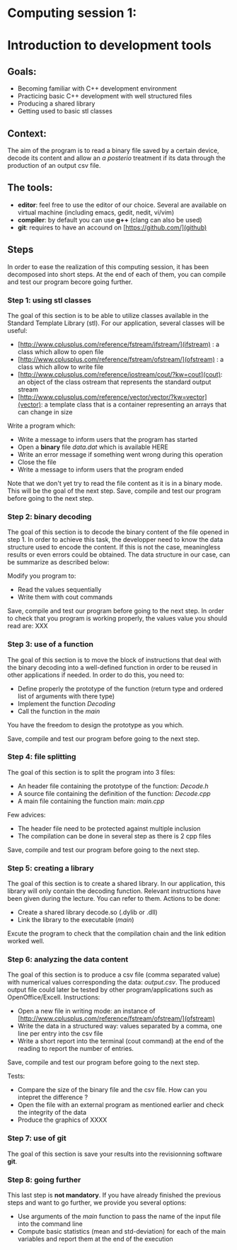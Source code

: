 # Computing session 1: 
#   Introduction to development tools

## Goals:
  - Becoming familiar with C++ development environment
  - Practicing basic C++ development with well structured files
  - Producing a shared library
  - Getting used to basic stl classes


## Context:
The aim of the program is to read a binary file saved by a certain device, decode its content and allow an *a posterio* treatment if its data through the production of an output csv file.

## The tools:
   - **editor**: feel free to use the editor of our choice. Several are available on virtual machine (including emacs, gedit, nedit, vi/vim)
   - **compiler**: by default you can use **g++** (clang can also be used) 
   - **git**: requires to have an accound on [https://github.com/](github)


## Steps

In order to ease the realization of this computing session, it has been decomposed into short steps.
At the end of each of them, you can compile and test our program becore going further.

### Step 1: using stl classes

The goal of this section is to be able to utilize classes available in the Standard Template Library (stl).
For our application, several classes will be useful:
   - [http://www.cplusplus.com/reference/fstream/ifstream/](ifstream) : a class which allow to open file
   - [http://www.cplusplus.com/reference/fstream/ofstream/](ofstream) : a class which allow to write file
   - [http://www.cplusplus.com/reference/iostream/cout/?kw=cout](cout): an object of the class ostream that represents the standard output stream 
   - [http://www.cplusplus.com/reference/vector/vector/?kw=vector](vector): a template class that is a container representing an arrays that can change in size

Write a program which:
   - Write a message to inform users that the program has started 
   - Open a **binary** file *data.dat* which is available HERE
   - Write an error message if something went wrong during this operation
   - Close the file 
   - Write a message to inform users that the program ended

Note that we don't yet try to read the file content as it is in a binary mode.
This will be the goal of the next step.
Save, compile and test our program before going to the next step.

### Step 2: binary decoding 

The goal of this section is to decode the binary content of the file opened in step 1.
In order to achieve this task, the developper need to know the data structure used to encode the content.
If this is not the case, meaningless results or even errors could be obtained. 
The data structure in our case, can be summarize as described below:


Modify you program to:
   - Read the values sequentially
   - Write them with cout commands

Save, compile and test our program before going to the next step.
In order to check that you program is working properly, the values value you should read are:
XXX


### Step 3: use of a function

The goal of this section is to move the block of instructions that deal with the binary decoding into a well-defined function in order to be reused in other applications if needed.
In order to do this, you need to:
   - Define properly the prototype of the function (return type and ordered list of arguments with there type)
   - Implement the function *Decoding*
   - Call the function in the *main*

You have the freedom to design the prototype as you which.

Save, compile and test our program before going to the next step.


### Step 4: file splitting

The goal of this section is to split the program into 3 files:
   - An header file containing the prototype of the function: *Decode.h*
   - A source file containing the definition of the function: *Decode.cpp*
   - A main file containing the function main: *main.cpp*

Few advices:
   - The header file need to be protected against multiple inclusion
   - The compilation can be done in several step as there is 2 cpp files

Save, compile and test our program before going to the next step.


### Step 5: creating a library

The goal of this section is to create a shared library.
In our application, this library will only contain the decoding function.
Relevant instructions have been given during the lecture.
You can refer to them.
Actions to be done:
   - Create a shared library decode.so (.dylib or .dll)
   - Link the library to the executable  (*main*)

Excute the program to check that the compilation chain and the link edition worked well.



### Step 6: analyzing the data content

The goal of this section is to produce a csv file (comma separated value) with numerical values corresponding the data: *output.csv*.
The produced output file could later be tested by other program/applications such as OpenOffice/Excell.
Instructions:
   - Open a new file in writing mode: an instance of [http://www.cplusplus.com/reference/fstream/ofstream/](ofstream)
   - Write the data in a structured way: values separated by a comma, one line per entry into the csv file
   - Write a short report into the terminal (cout command) at the end of the reading to report the number of entries.

Save, compile and test our program before going to the next step.


Tests:
   - Compare the size of the binary file and the csv file. How can you intepret the difference ?
   - Open the file with an external program as mentioned earlier and check the integrity of the data
   - Produce the graphics of XXXX


### Step 7: use of git

The goal of this section is save your results into the revisionning software **git**.



### Step 8: going further

This last step is **not mandatory**. 
If you have already finished the previous steps and want to go further, we provide you several options:
   - Use arguments of the *main* function to pass the name of the input file into the command line
   - Compute basic statistics (mean and std-deviation) for each of the main variables and report them at the end of the execution


